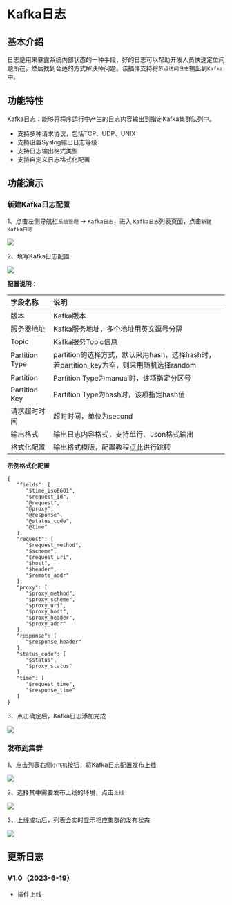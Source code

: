 # Kafka日志

## 基本介绍

日志是用来暴露系统内部状态的一种手段，好的日志可以帮助开发人员快速定位问题所在，然后找到合适的方式解决掉问题。该插件支持将`节点访问日志`输出到`Kafka`中。

## 功能特性

Kafka日志：能够将程序运行中产生的日志内容输出到指定Kafka集群队列中。

* 支持多种请求协议，包括TCP、UDP、UNIX
* 支持设置Syslog输出日志等级
* 支持日志输出格式类型
* 支持自定义日志格式化配置

## 功能演示

### 新建Kafka日志配置

1、点击左侧导航栏`系统管理` -> `Kafka日志`，进入 `Kafka日志`列表页面，点击`新建Kafka日志`

![](http://data.eolinker.com/course/XgzgbwP536980f85f2d1367925bc1f9b7da60f1be9702c6.png)

2、填写Kafka日志配置

![](http://data.eolinker.com/course/1HAdPXZa7695b5c5b14e3755885b0586fae27235e4361cf.png)

**配置说明**：

| 字段名称       | 说明                                                         |
| :------------- | :----------------------------------------------------------- |
| 版本           | Kafka版本                                                    |
| 服务器地址     | Kafka服务地址，多个地址用英文逗号分隔                        |
| Topic          | Kafka服务Topic信息                                           |
| Partition Type | partition的选择方式，默认采用hash，选择hash时，若partition_key为空，则采用随机选择random |
| Partition      | Partition Type为manual时，该项指定分区号                     |
| Partition Key  | Partition Type为hash时，该项指定hash值                       |
| 请求超时时间   | 超时时间，单位为second                                       |
| 输出格式       | 输出日志内容格式，支持单行、Json格式输出                     |
| 格式化配置     | 输出格式模版，配置教程[点此](https://help.apinto.com/docs/formatter)进行跳转 |

**示例格式化配置**

```
{
   "fields": [
      "$time_iso8601",
      "$request_id",
      "@request",
      "@proxy",
      "@response",
      "@status_code",
      "@time"
   ],
   "request": [
      "$request_method",
      "$scheme",
      "$request_uri",
      "$host",
      "$header",
      "$remote_addr"
   ],
   "proxy": [
      "$proxy_method",
      "$proxy_scheme",
      "$proxy_uri",
      "$proxy_host",
      "$proxy_header",
      "$proxy_addr"
   ],
   "response": [
      "$response_header"
   ],
   "status_code": [
      "$status",
      "$proxy_status"
   ],
   "time": [
      "$request_time",
      "$response_time"
   ]
}
```

3、点击确定后，Kafka日志添加完成

![](http://data.eolinker.com/course/v6vFVL66cf158a77aa4f483d5f76dbfb3726ca4f9971fd9.png)

### 发布到集群

1、点击列表右侧`小飞机`按钮，将Kafka日志配置发布上线

![](http://data.eolinker.com/course/JvlasZie74489a4ace107a87da0e4971df3511d41869999.png)

2、选择其中需要发布上线的环境，点击`上线`

![](http://data.eolinker.com/course/UU1UCzcb6b816a309e2bbe3a9b3428c1628abe8284daf06.png)

3、上线成功后，列表会实时显示相应集群的发布状态

![](http://data.eolinker.com/course/W9p28rR1cd161e6b9219834a45e113d75077b45a09c9cfa.png)

## 更新日志

### V1.0（2023-6-19）

- 插件上线